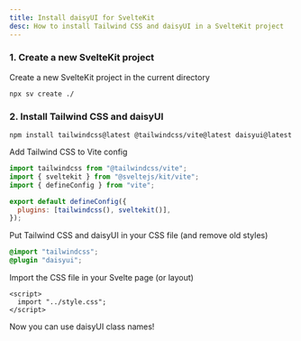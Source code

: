```yaml
---
title: Install daisyUI for SvelteKit
desc: How to install Tailwind CSS and daisyUI in a SvelteKit project
---
```


### 1. Create a new SvelteKit project

Create a new SvelteKit project in the current directory

```sh:Terminal
npx sv create ./
```

### 2. Install Tailwind CSS and daisyUI

```sh:Terminal
npm install tailwindcss@latest @tailwindcss/vite@latest daisyui@latest
```

Add Tailwind CSS to Vite config

```js:vite.config.js
import tailwindcss from "@tailwindcss/vite";
import { sveltekit } from "@sveltejs/kit/vite";
import { defineConfig } from "vite";

export default defineConfig({
  plugins: [tailwindcss(), sveltekit()],
});

```

Put Tailwind CSS and daisyUI in your CSS file (and remove old styles)
  
```postcss:src/style.css
@import "tailwindcss";
@plugin "daisyui";
```

Import the CSS file in your Svelte page (or layout)
```html:src/routes/+page.svelte
<script>
  import "../style.css";
</script>
```

Now you can use daisyUI class names!
